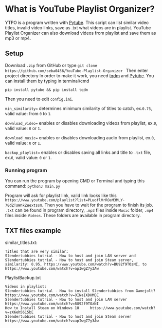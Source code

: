 # What is YouTube Playlist Organizer?
YTPO is a program written with [Pytube](https://github.com/pytube/pytube). This script can list similar video titles, invalid video links, save as .txt what videos are in playlist. YouTube Playlist Organizer can also download videos from playlist and save them as mp3 or mp4.
## Setup
Download `.zip` from GitHub or type 
`git clone https://github.com/seba0456/YouTube-Playlist-Organizer `
Then enter project directory 
In order to make it work, you need [tqdm](https://github.com/tqdm/tqdm) and [Pytube](https://github.com/pytube/pytube).
You can install them by typing in terminal/cmd
```
pip install pytube && pip install tqdm
```
Then you need to edit `config.ini`.

`min_similarity=` determines minimum similarity of titles to catch, ex.`0.75`, valid value: from `0` to `1`.

`download_video=` enables or disables downloading videos from playlist, ex.`0`, valid value: `0` or `1`.

`download_music=` enables or disables downloading audio from playlist, ex.`0`, valid value: `0` or `1`.

`backup_playlist=` enables or disables saving all links and title to `.txt` file, ex.`0`, valid value: `0` or `1`.
### Running program
You can run the program by opening CMD or Terminal and typing this command:
`python3 main.py`

Program will ask for playlist link, valid link looks like this `https://www.youtube.com/playlist?list=PLuoflVrROeM3MLY-78dZTsWnkZWextssm`. Then you have to wait for the program to finish its job. 
`.txt` can be found in program directory, `.mp3` files inside `Music` folder, `.mp4` files inside `Videos`. These folders are available in program directory.
## TXT files example
similar_titles.txt:

```
Titles that are very similar:
Slendertubbies tutrial - How to host and join LAN server and Slendertubbies tutrial - How to host and join Steam server, similarity: 0.95, https://www.youtube.com/watch?v=BU92f9TOzNI, to https://www.youtube.com/watch?v=apIwgZ7y3Aw

```

PlaylistBackup.txt

```
Videos in playlist:
Slendertubbies tutrial - How to install Slendertubbies from Gamejolt?     https://www.youtube.com/watch?v=0INaIXDHMBE
Slendertubbies tutrial - How to host and join LAN server     https://www.youtube.com/watch?v=BU92f9TOzNI
How to Install Steam on Windows 10     https://www.youtube.com/watch?v=zX6eh5615bE
Slendertubbies tutrial - How to host and join Steam server     https://www.youtube.com/watch?v=apIwgZ7y3Aw
```
